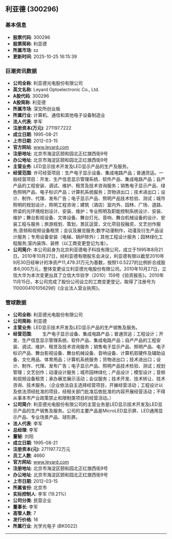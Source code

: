 ## 利亚德 (300296)

### 基本信息

- **股票代码**: 300296
- **股票简称**: 利亚德
- **所属市场**: sz
- **更新时间**: 2025-10-25 16:15:39

### 巨潮资讯数据

- **公司全称**: 利亚德光电股份有限公司
- **英文名称**: Leyard Optoelectronic Co., Ltd.
- **A股代码**: 300296
- **A股简称**: 利亚德
- **所属市场**: 深交所创业板
- **所属行业**: 计算机、通信和其他电子设备制造业
- **法人代表**: 李军
- **注册资本(万元)**: 271197.7222
- **成立日期**: 1995-08-21
- **上市日期**: 2012-03-15
- **官方网站**: www.leyard.com
- **注册地址**: 北京市海淀区颐和园北正红旗西街9号
- **办公地址**: 北京市海淀区颐和园北正红旗西街9号
- **主营业务**: LED显示技术开发及LED显示产品的生产及服务。
- **经营范围**: 许可经营项目：生产电子显示设备、集成电路产品；普通货运。一般经营项目：开发、生产信息显示管理系统、软件产品、集成电路产品；自产产品的工程安装、调试、维护、租赁及技术咨询服务；销售电子显示产品、绿色照明产品、电子标识产品；计算机系统服务；货物进出口；技术进出口；设计、制作、代理、发布广告；电子显示产品、照明产品技术检验、测试；城市照明的规划设计，照明工程咨询；建筑（酒店）室内外、园林、广场、道路、桥梁的光环境规划设计、安装、维护；专业照明及职能控制系统设计、安装、维护；舞台影视设备、文体设备、舞台灯光、音响、舞台机械设备的设计、安装工程与服务；旅游规划、策划，景区运营，文化项目投融资，文艺创作服务;音频和视频设备租赁；会议及展览服务;数字动漫制作，动漫及衍生产品设计服务；专用设备安装（电梯、锅炉除外）；其他工程设计服务；园林绿化工程服务;室内装饰、装修（以工商变更登记为准）。
- **公司简介**: 本公司前身为北京利亚德电子科技有限公司，成立于1995年8月21日。2010年10月27日，经利亚德有限股东会决议，利亚德有限以截至2010年9月30日经审计的净资产11,479.31万元为基数，按照1:0.5227的比例折合成股本6,000万元，整体变更设立利亚德光电股份有限公司。2010年10月27日，立信大华为本次变更出具了立信大华验字（2010）159号《验资报告》。2010年11月15日，本公司完成了股份公司设立的工商变更登记，取得了注册号为110000410105629的《企业法人营业执照》。

### 雪球数据

- **公司全称**: 利亚德光电股份有限公司
- **公司简称**: 利亚德
- **主营业务**: LED显示技术开发及LED显示产品的生产销售及服务。
- **经营范围**: 　　生产电子显示设备、集成电路产品；普通货运；工程设计；开发、生产信息显示管理系统、软件产品、集成电路产品；自产产品的工程安装、调试、维护、租赁及技术咨询服务；销售电子显示产品、照明产品、电子标识产品、舞台影视设备、舞台机械设备、音响设备、计算机软硬件及辅助设备、文化用品、体育用品；计算机系统服务；货物进出口；技术进出口；设计、制作、代理、发布广告；电子显示产品、照明产品技术检验、测试；规划管理；文艺创作；动漫设计服务；城市园林绿化；产品设计；模型设计；音频和视频设备租赁；承办展览展示活动；会议服务；技术开发、技术转让、技术咨询、技术服务。（企业依法自主选择经营项目，开展经营活动；工程设计以及依法须经批准的项目，经相关部门批准后依批准的内容开展经营活动；不得从事本市产业政策禁止和限制类项目的经营活动。）
- **公司简介**: 利亚德光电股份有限公司的主营业务是LED显示技术开发及LED显示产品的生产销售及服务。公司的主要产品是MicroLED显示屏、LED通用显示产品、专业场景产品、球形屏。
- **法人代表**: 李军
- **总经理**: 李军
- **董秘**: 刘阳
- **成立日期**: 1995-08-21
- **注册资本(元)**: 271197.72万元
- **员工人数**: 4660
- **官方网站**: www.leyard.com
- **注册地址**: 北京市海淀区颐和园北正红旗西街9号
- **办公地址**: 北京市海淀区颐和园北正红旗西街9号
- **上市日期**: 2012-03-15
- **所属省份**: 北京市
- **实际控制人**: 李军 (19.21%)
- **公司分类**: 民营企业
- **董事长**: 李军
- **高管人数**: 7
- **发行价格**: 16
- **所属行业**: 光学光电子 (BK0022)

---